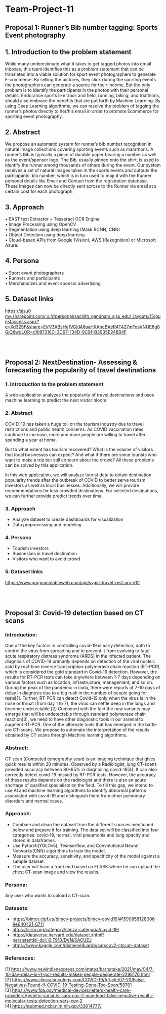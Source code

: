 # Team-Project-11

## **Proposal 1: Runner’s Bib number tagging: Sports Event photography**

## **1. Introduction to the problem statement**


While many underestimate what it takes to get tagged photos into email inboxes, this team identifies this as a problem statement that can be translated into a viable solution for sport event photographers to generate E-commerce. By selling the pictures, they click during the sporting events the photographers can generate a source for their income, But the only problem is to identify the participants in the photos with their personal details.
Endurance sports like track and field, running, biking, and triathlons, should also embrace the benefits that are put forth by Machine Learning. By using Deep Learning algorithms, we can resolve the problem of tagging the runner’s photos directly to her/his email in order to promote Ecommerce for sporting event photography.

## **2. Abstract**

We propose an automatic system for runner’s bib number recognition in natural image collections covering sporting events such as marathons. A runner’s Bib is typically a piece of durable paper bearing a number as well as the event/sponsor logo. The Bib, usually pinned onto the shirt, is used to identify the runner among thousands of others during the event. Our system receives a set of natural images taken in the sports events and outputs the participants’ bib number, which is in turn used to map it with the Runner personal details like Email and Contact from the registration database. These Images can now be directly sent across to the Runner via email at a certain cost for each photograph.


## **3. Approach**  <br/>

•	EAST text Extractor + Tesseract OCR Engine <br/>
•	Image Processing using OpenCV <br/>
•	Segmentation using deep learning (Mask RCNN, CNN) <br/>
•	Object Detection using deep learning <br/>
•	Cloud-based APIs from Google (Vision), AWS (Rekognition) or Microsoft Azure: <br/>


## **4. Persona**  <br/>

•	Sport event photographers <br/>
•	Runners and participants <br/>
•	Merchandizes and event sponsor advertising <br/>


## **5. Dataset links** <br/>

https://sjsu0-my.sharepoint.com/:x:/r/personal/sachith_gandham_sjsu_edu/_layouts/15/guestaccess.aspx?e=Xd325F&share=EVV3ABsHgfVGjdA6uaHKAncBAeR4T427mFqsVNOE6g8GjQ&wdLOR=c1097316C-3C67-134D-9C91-B3935E248B4F

<br/>
<br/>

## Proposal 2: NextDestination- Assessing & forecasting the popularity of travel destinations

### 1. Introduction to the problem statement
A web application analyzes the popularity of travel destinations and uses machine learning to predict the next visitor bloom.

### 2. Abstract 
COVID-19 has taken a huge toll on the tourism industry due to travel restrictions and public health concerns. As COVID vaccination rates continue to increase, more and more people are willing to travel after spending a year at home.

But to what extent has tourism recovered? What is the volume of visitors that local businesses can expect? And what if there are some tourists who want to make a trip but still concern about the crowd? All these problems can be solved by this application.

In this web application, we will analyze tourist data to obtain destination popularity trends after the outbreak of COVID to better serve tourism investors as well as local businesses. Additionally, we will provide recommendations for less crowded destinations. For selected destinations, we can further provide predict trends over time.

### 3. Approach
- Analyze dataset to create dashboards for visualization
- Data preprocessing and modeling

### 4. Persona
- Tourism investors 
- Businesses in travel destination
- Visitors who want to avoid crowd

### 5. Dataset links
https://www.programmableweb.com/api/sygic-travel-rest-api-v12

<br/>
<br/>

## Proposal 3: Covid-19 detection based on CT scans

### Introduction:

One of the key factors in controlling covid-19 is early detection; both to control the virus from spreading and to prevent it from evolving to fatal acute respiratory distress syndrome (ARDS) in the infected patient. The diagnosis of COVID-19 primarily depends on detection of the viral nucleic acid by real-time reverse transcription-polymerase chain reaction (RT-PCR), which is considered the gold standard in Covid-19 detection. However, the results for RT-PCR tests can take anywhere between 1-7 days depending on various factors such as location, infrastructure, management, and so on. During the peak of the pandemic in India, there were reports of 7-10 days of delay in diagnosis due to a big rush in the number of people going for tests[1]. Further, RT-PCR can detect Covid-19 only when the virus is in the nose or throat (from day 1 to 7), the virus can settle deep in the lungs and become undetectable.[2] Combined with the fact the new variants may emerge that will be undetectable through standard polymerase chain reaction[3], we need to have other diagnostic tools in our arsenal to augment RT-PCR. One of the alternate tools that has emerged in the battle are CT-scans. We propose to automate the interpretation of the results obtained by CT scans through Machine learning algorithms.

### Abstract:

CT scan (Computed tomography scan) is an imaging technique that gives quick results within 20 minutes. Observed by a Radiologist, lung CT-scans provided accuracy between 80-95% in diagnosing covid-19[4]. It can also correctly detect covid-19 missed by RT-PCR tests. However, the accuracy of these results depends on the radiologist and there is also an acute shortage of qualified specialists on the field. To fill this gap, we intend to use AI and machine learning algorithms to identify abnormal patterns associated with covid-19 and distinguish them from other pulmonary disorders and normal cases.

### Approach:

- Combine and clean the dataset from the different sources mentioned below and prepare it for training. The data set will be classified into four categories: covid-19, normal, viral pneumonia and lung opacity and stored in dataframes. 
- Use Pytorch(YOLOv5), Tesnsorflow, and Convolutional Neural Networks(CNN) algorithms to train the model.
- Measure the accuracy, sensitivity, and specificity of the model against a sample dataset. 
- The user will have a front end based on FLASK where he can upload the chest CT-scan image and view the results.

### Persona:
Any user who wants to upload a CT-scan.

### Datasets:
- https://bimcv.cipf.es/bimcv-projects/bimcv-covid19/#1590858128006-9e640421-6711
- https://sirm.org/category/senza-categoria/covid-19/
- https://dataverse.harvard.edu/dataset.xhtml?persistentId=doi:10.7910/DVN/6ACUZJ
- https://www.kaggle.com/plameneduardo/sarscov2-ctscan-dataset


### References:
[1] https://www.newindianexpress.com/states/karnataka/2021/may/04/7-10-day-delay-in-rt-pcr-results-makes-people-desperate-2298170.html <br/>
[2] https://www.clinicaloncology.com/COVID-19/Article/07-20/False-Negatives-Found-If-COVID-19-Testing-Done-Too-Soon/58781 <br/>
[3] https://www.fda.gov/medical-devices/letters-health-care-providers/genetic-variants-sars-cov-2-may-lead-false-negative-results-molecular-tests-detection-sars-cov-2 <br/>
[4] https://pubmed.ncbi.nlm.nih.gov/33814777/

